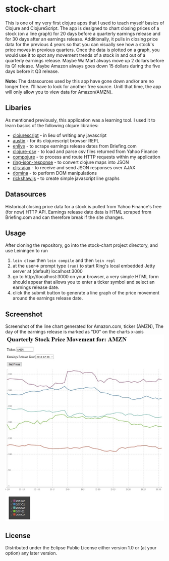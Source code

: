 # stock-chart
This is one of my very first clojure apps that I used to teach myself basics of Clojure and ClojureScript. 
The app is designed to chart closing prices of a stock (on a line graph) for 20 days before a quarterly earnings release and for 30 days
after an earnings release. Additionally, it pulls in closing price data for the previous 4 years so that you can visually
see how a stock's price moves in previous quarters. Once the data is plotted on a graph, you would use it to spot any movement trends of a stock
in and out of a quarterly earnings release. 
Maybe WalMart always move up 2 dollars before its Q1 release. Maybe Amazon always goes down 15 dollars during the five days before it Q3 release.

<b>Note:</b> The datasources used by this app have gone down and/or are no longer free. I'll have to look for another free source.
Unitl that time, the app will only allow you to view data for Amazon(AMZN). 

## Libaries
As mentioned previously, this application was a learning tool. I used it to learn basics of the following clojure libraries:
* [clojurescript](https://github.com/clojure/clojurescript) - in lieu of writing any javascript
* [austin](https://github.com/cemerick/austin) - for its clojurescript browser REPL
* [enlive](https://github.com/cgrand/enlive) - to scrape earnings release dates from Briefing.com
* [clojure-csv](https://github.com/davidsantiago/clojure-csv) - to load and parse csv files returned from Yahoo Finance
* [compojure](https://github.com/weavejester/compojure) - to process and route HTTP requests within my application
* [ring-json-response](https://github.com/weavejester/ring-json-response) - to convert clojure maps into JSON
* [cljs-ajax](https://github.com/JulianBirch/cljs-ajax) - to receive and send JSON responses over AJAX
* [domina](https://github.com/levand/domina) - to perform DOM manipulations
* [rickshaw.js](http://code.shutterstock.com/rickshaw/) - to create simple javascript line graphs

## Datasources
Historical closing price data for a stock is pulled from Yahoo Finance's free (for now) HTTP API.
Earnings release date data is HTML scraped from Briefing.com and can therefore break if the site changes.  

## Usage
After cloning the repository, go into the stock-chart project directory, and use Leiningen to run
1. ```lein clean``` then ```lein compile``` and then ```lein repl```
2. at the user=> prompt type ```(run)``` to start Ring's local embedded Jetty server at (default) localhost:3000
3. go to http://localhost:3000 on your browser, a very simple HTML form should appear that allows you to enter a ticker
symbol and select an earnings release date.
4. click the submit button to generate a line graph of the price movement around the earnings release date.

## Screenshot
Screenshot of the line chart generated for Amazon.com, ticker (AMZN), The day of the earnings release is marked as 
"D0" on the charts x-axis
![alt text](https://github.com/strohs/stock-chart/blob/master/Stock-Trends-Chart.jpg "Line Chart screenshot")

## License
Distributed under the Eclipse Public License either version 1.0 or (at your option) any later version.
